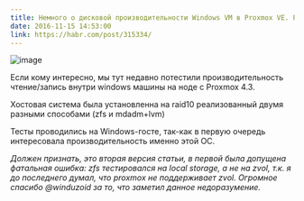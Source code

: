 ```yaml
---
title: Немного о дисковой производительности Windows VM в Proxmox VE. Результаты бенчмарков ZFS и MDADM+LVM
date: 2016-11-15 14:53:00
link: https://habr.com/post/315334/
---
```


![image](https://habrastorage.org/files/25d/8c0/9c1/25d8c09c109b4386935f99576c54f5a0.png)

Если кому интересно, мы тут недавно потестили производительность чтение/запись внутри windows машины на ноде с Proxmox 4.3.

Хостовая система была установленна на raid10 реализованный двумя разными способами (zfs и mdadm+lvm)

Тесты проводились на Windows-госте, так-как в первую очередь интересовала производительность именно этой ОС.

*Должен признать, это вторая версия статьи, в первой была допущена фатальная ошибка:
zfs тестировался на local storage, а не на zvol, т.к. я до последнего думал, что proxmox не поддерживает zvol.
Огромное спасибо @winduzoid за то, что заметил данное недоразумение.*

<!--more-->
